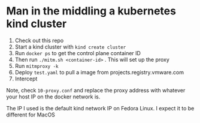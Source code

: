 # Man in the middling a kubernetes kind cluster

1. Check out this repo
2. Start a kind cluster with `kind create cluster`
3. Run `docker ps` to get the control plane container ID
4. Then run `./mitm.sh <container-id>` . This will set up the proxy
5. Run `mitmproxy -k`
6. Deploy `test.yaml` to pull a image from projects.registry.vmware.com
7. Intercept

Note, check `10-proxy.conf` and replace the proxy address with whatever your host IP on the docker network is.

The IP I used is the default kind network IP on Fedora Linux. I expect it to be different for MacOS
